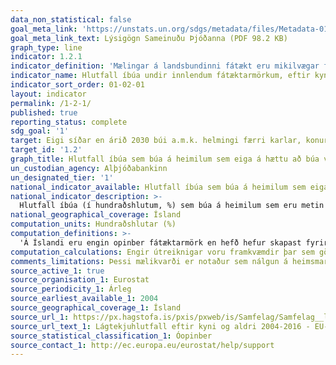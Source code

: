 ```yaml
---
data_non_statistical: false
goal_meta_link: 'https://unstats.un.org/sdgs/metadata/files/Metadata-01-02-01.pdf '
goal_meta_link_text: Lýsigögn Sameinuðu Þjóðanna (PDF 98.2 KB)
graph_type: line
indicator: 1.2.1
indicator_definition: 'Mælingar á landsbundinni fátækt eru mikilvægar fyrir innlenda stefnumótun. Landsbundin fátæktarmörk eru notuð til að fá nákvæmari mat á fátækt sem samrýmist efnahagslegum og félagslegum aðstæðum í hverju landi fyrir sig, en eru ekki ætluð fyrir alþjóðlegan samanburð á fátæktarmörkum.'
indicator_name: Hlutfall íbúa undir innlendum fátæktarmörkum, eftir kyni og aldri.
indicator_sort_order: 01-02-01
layout: indicator
permalink: /1-2-1/
published: true
reporting_status: complete
sdg_goal: '1'
target: Eigi síðar en árið 2030 búi a.m.k. helmingi færri karlar, konur og börn, óháð aldri, við fátækt eins og hún er skilgreind í hverju landi.
target_id: '1.2'
graph_title: Hlutfall íbúa sem búa á heimilum sem eiga á hættu að búa við fátækt, eftir kyni og aldri
un_custodian_agency: Alþjóðabankinn
un_designated_tier: '1'
national_indicator_available: Hlutfall íbúa sem búa á heimilum sem eiga á hættu að búa við fátækt, eftir kyni og aldri
national_indicator_description: >-
  Hlutfall íbúa (í hundraðshlutum, %) sem búa á heimilum sem eru metin vera í hættu að búa við fátækt í innlendu samhengi. Mælingar á landsbundinni fátækt eru mikilvægar fyrir innlenda stefnumótun. Landsbundin fátæktarmörk eru notuð til að fá nákvæmari mat á fátækt sem samrýmist efnahagslegum og félagslegum aðstæðum í hverju landi fyrir sig, en eru ekki ætluð fyrir alþjóðlegan samanburð á fátæktarmörkum.'
national_geographical_coverage: Ísland
computation_units: Hundraðshlutar (%)
computation_definitions: >-
  'Á Íslandi eru engin opinber fátæktarmörk en hefð hefur skapast fyrir því að horfa til lágtekjumarka sem eru skilgreind sem tekjur undir 60% af miðgildi ráðstöfunartekna allra íbúa landsins á ársgrundvelli. Sú mæling endurspeglar einkum þá hugmynd að fátækt sé afstæð, þ.e. að fátækt sé skortur eða útilokun sem leiðir af lágum tekjum og að fólk undir ofangreindum mörkum hafi þannig ekki nægar bjargir til að njóta þeirra lífsgæða sem teljast eðlileg í því samfélagi sem það býr.'
computation_calculations: Engir útreiknigar voru framkvæmdir þar sem gögn lágu þegar fyrir.
comments_limitations: Þessi mælikvarði er notaður sem nálgun á heimsmarkmiðamælikvarða Sameinuðu Þjóðanna. Þar sem því má við komast er unnið að því að finna eða þróa íslensk gögn til að uppfylla forskrift Sameinuðu Þjóðanna. Þessi mælikvarði var fundinn í samstarfi við sérfræðinga á þessu sviði.
source_active_1: true
source_organisation_1: Eurostat
source_periodicity_1: Árleg
source_earliest_available_1: 2004
source_geographical_coverage_1: Ísland
source_url_1: https://px.hagstofa.is/pxis/pxweb/is/Samfelag/Samfelag__launogtekjur__3_tekjur__3_tekjur_lagtekjuhlutfall/LIF01130.px
source_url_text_1: Lágtekjuhlutfall eftir kyni og aldri 2004-2016 - EU-SILC könnun
source_statistical_classification_1: Óopinber
source_contact_1: http://ec.europa.eu/eurostat/help/support
---
```


